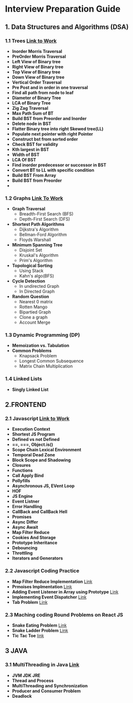 # Interview Preparation Guide

## 1. Data Structures and Algorithms (DSA)

### 1.1 Trees [Link to Work](https://dorian-helicopter-7f2.notion.site/Tree-65d8225f25804a8987aafd9533eed37f)
- **Inorder Morris Traversal**
- **PreOrder Morris Traversal**
- **Left View of Binary tree**
- **Right View of Binary tree**
- **Top View of Binary tree**
- **Down View of Binary tree**
- **Vertical Order Traversal**
- **Pre Post and in order in one traversal**
- **Find all path from node to leaf**
- **Diameter of Binary Tree**
- **LCA of Binary Tree**
- **Zig Zag Traversal**
- **Max Path Sum of BT**
- **Build BST from Preorder and Inorder**
- **Delete node in BST**
- **Flatter Binary tree into right Skewed tree(LL)**
- **Populate next pointer with right Pointer**
- **Construct bst from sorted order**
- **Check BST for validity**
- **Kth largest in BST**
- **Width of BST**
- **LCA Of BST**
- **Find inorder predecessor or successor in BST**
- **Convert BT to LL with specific condition**
- **Build BST From Array**
- **Build BST from Preorder**
- 

### 1.2 Graphs [Link To Work](https://www.notion.so/Graph-4f204e55d28244cd934367baf72c024a#937dc1195f6544b5ad15a5bb0d09bc7b)
- **Graph Traversal**
  - Breadth-First Search (BFS)
  - Depth-First Search (DFS)
- **Shortest Path Algorithms**
  - Dijkstra's Algorithm
  - Bellman-Ford Algorithm
  - Floyds Warshall
- **Minimum Spanning Tree**
  - Disjoint Set  
  - Kruskal's Algorithm
  - Prim's Algorithm
- **Topological Sorting**
    - Using Stack
    - Kahn's algo(BFS)
- **Cycle Detection**
  - In undirected Graph
  - In Directed Graph
- **Random Question**
  - Nearest 0 matrix
  - Rotten Mango
  - Bipartied Graph
  - Clone a graph
  - Account Merge


### 1.3 Dynamic Programming (DP)
- **Memoization vs. Tabulation**
- **Common Problems**
  - Knapsack Problem
  - Longest Common Subsequence
  - Matrix Chain Multiplication

### 1.4 Linked Lists
- **Singly Linked List**

## 2.FRONTEND


### 2.1 Javascript [Link to Work](https://dorian-helicopter-7f2.notion.site/Javascript-f3b73f7d5f1943c8bac148e441fa6091)
- **Execution Context**
- **Shortest JS Program**
- **Defined vs not Defined**
- **==, ===, Object.is()**
- **Scope Chain Lexical Environment**
- **Temporal Dead Zone**
- **Block Scope and Shadowing**
- **Closures**
- **Functions**
- **Call Apply Bind**
- **Pollyfills**
- **Asynchronous JS, EVent Loop**
- **HOF**
- **JS Engine**
- **Event Listner**
- **Error Handling**
- **CallBack and CallBack Hell**
- **Promises**
- **Async Differ**
- **Async Await**
- **Map Filter Reduce**
- **Cookies And Storage**
- **Prototype Inheritance**
- **Debouncing**
- **Throttling**
- **Iterators and Generators**

### 2.2 Javascript Coding Practice
- **Map Filter Reduce Implementation** [Link](https://codesandbox.io/p/sandbox/array-map-qddysz)
- **Prmoises Implmentation**  [Link](https://codesandbox.io/p/sandbox/promise-impl-wwwpwp)
- **Adding Event Listener in Array using Prototype**  [Link](https://codesandbox.io/p/sandbox/adding-event-listener-in-array-sl2p67)
- **Implementing Event Dispatcher**  [Link](https://codesandbox.io/p/sandbox/implement-eventdispatcher-class-mqgxkw)
- **Tab Problem**  [Link](https://codesandbox.io/p/sandbox/tab-problem-1-yh9dg6)

### 2.3 Maching coding Round Problems on React JS
- **Snake Eating Problem** [Link](https://github.com/TanuAgrawal123/Game_Platform_Frontend_practice/tree/main/src/SnakeEat)
- **Snake Ladder Problem** [Link](https://github.com/TanuAgrawal123/Game_Platform_Frontend_practice/tree/main/src/SnakeAndLadder)
- **Tic Tac Toe** [link](https://github.com/TanuAgrawal123/Game_Platform_Frontend_practice/tree/main/src/TicTacToe)

## 3 JAVA
### 3.1 MultiThreading in Java [Link](https://dorian-helicopter-7f2.notion.site/Multithreading-in-Java-999b6f6957c249d6be3000fbacfe7207?pvs=74)
- **JVM JDK JRE**
- **Thread and Process**
- **MultiThreading and Synchronization**
- **Producer and Consumer Problem**
- **Deadlock**

